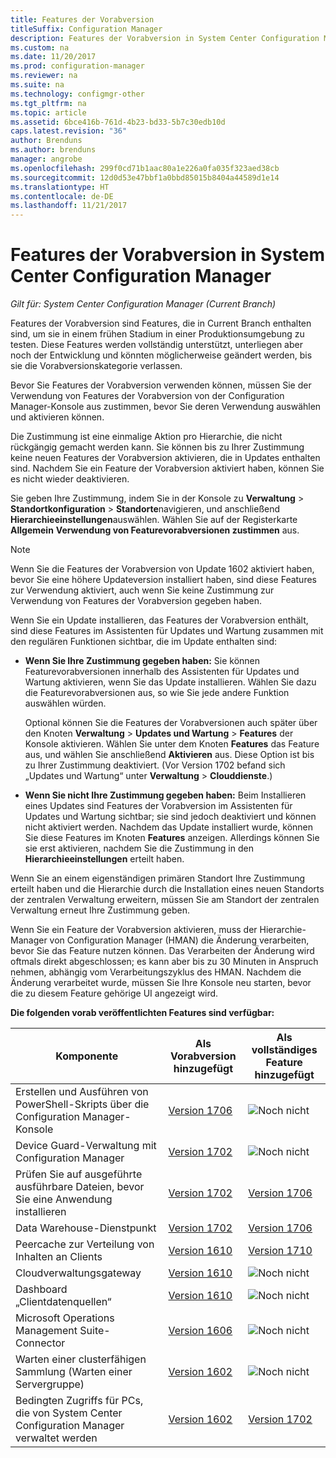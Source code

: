 ```yaml
---
title: Features der Vorabversion
titleSuffix: Configuration Manager
description: Features der Vorabversion in System Center Configuration Manager
ms.custom: na
ms.date: 11/20/2017
ms.prod: configuration-manager
ms.reviewer: na
ms.suite: na
ms.technology: configmgr-other
ms.tgt_pltfrm: na
ms.topic: article
ms.assetid: 6bce416b-761d-4b23-bd33-5b7c30edb10d
caps.latest.revision: "36"
author: Brenduns
ms.author: brenduns
manager: angrobe
ms.openlocfilehash: 299f0cd71b1aac80a1e226a0fa035f323aed38cb
ms.sourcegitcommit: 12d0d53e47bbf1a0bbd85015b8404a44589d1e14
ms.translationtype: HT
ms.contentlocale: de-DE
ms.lasthandoff: 11/21/2017
---
```

# <a name="pre-release-features-in-system-center-configuration-manager"></a>Features der Vorabversion in System Center Configuration Manager
*Gilt für: System Center Configuration Manager (Current Branch)*

Features der Vorabversion sind Features, die in Current Branch enthalten sind, um sie in einem frühen Stadium in einer Produktionsumgebung zu testen. Diese Features werden vollständig unterstützt, unterliegen aber noch der Entwicklung und könnten möglicherweise geändert werden, bis sie die Vorabversionskategorie verlassen.

 Bevor Sie Features der Vorabversion verwenden können, müssen Sie der Verwendung von Features der Vorabversion von der Configuration Manager-Konsole aus zustimmen, bevor Sie deren Verwendung auswählen und aktivieren können.  

Die Zustimmung ist eine einmalige Aktion pro Hierarchie, die nicht rückgängig gemacht werden kann. Sie können bis zu Ihrer Zustimmung keine neuen Features der Vorabversion aktivieren, die in Updates enthalten sind. Nachdem Sie ein Feature der Vorabversion aktiviert haben, können Sie es nicht wieder deaktivieren.

Sie geben Ihre Zustimmung, indem Sie in der Konsole zu **Verwaltung** > **Standortkonfiguration** > **Standorte**navigieren, und anschließend **Hierarchieeinstellungen**auswählen. Wählen Sie auf der Registerkarte **Allgemein** **Verwendung von Featurevorabversionen zustimmen** aus.

 > [!NOTE]
 > Wenn Sie die Features der Vorabversion von Update 1602 aktiviert haben, bevor Sie eine höhere Updateversion installiert haben, sind diese Features zur Verwendung aktiviert, auch wenn Sie keine Zustimmung zur Verwendung von Features der Vorabversion gegeben haben.

Wenn Sie ein Update installieren, das Features der Vorabversion enthält, sind diese Features im Assistenten für Updates und Wartung zusammen mit den regulären Funktionen sichtbar, die im Update enthalten sind:
  - **Wenn Sie Ihre Zustimmung gegeben haben:** Sie können Featurevorabversionen innerhalb des Assistenten für Updates und Wartung aktivieren, wenn Sie das Update installieren. Wählen Sie dazu die Featurevorabversionen aus, so wie Sie jede andere Funktion auswählen würden.     

    Optional können Sie die Features der Vorabversionen auch später über den Knoten **Verwaltung** > **Updates und Wartung** > **Features** der Konsole aktivieren. Wählen Sie unter dem Knoten **Features** das Feature aus, und wählen Sie anschließend **Aktivieren** aus. Diese Option ist bis zu Ihrer Zustimmung deaktiviert. (Vor Version 1702 befand sich „Updates und Wartung“ unter **Verwaltung** > **Clouddienste**.)
  -   **Wenn Sie nicht Ihre Zustimmung gegeben haben:** Beim Installieren eines Updates sind Features der Vorabversion im Assistenten für Updates und Wartung sichtbar; sie sind jedoch deaktiviert und können nicht aktiviert werden. Nachdem das Update installiert wurde, können Sie diese Features im Knoten **Features** anzeigen. Allerdings können Sie sie erst aktivieren, nachdem Sie die Zustimmung in den **Hierarchieeinstellungen** erteilt haben.

Wenn Sie an einem eigenständigen primären Standort Ihre Zustimmung erteilt haben und die Hierarchie durch die Installation eines neuen Standorts der zentralen Verwaltung erweitern, müssen Sie am Standort der zentralen Verwaltung erneut Ihre Zustimmung geben.

 Wenn Sie ein Feature der Vorabversion aktivieren, muss der Hierarchie-Manager von Configuration Manager (HMAN) die Änderung verarbeiten, bevor Sie das Feature nutzen können. Das Verarbeiten der Änderung wird oftmals direkt abgeschlossen; es kann aber bis zu 30 Minuten in Anspruch nehmen, abhängig vom Verarbeitungszyklus des HMAN. Nachdem die Änderung verarbeitet wurde, müssen Sie Ihre Konsole neu starten, bevor die zu diesem Feature gehörige UI angezeigt wird.

**Die folgenden vorab veröffentlichten Features sind verfügbar:**

 |Komponente          |Als Vorabversion hinzugefügt | Als vollständiges Feature hinzugefügt|  
|------------------|---------------------|---------------------|
| Erstellen und Ausführen von PowerShell-Skripts über die Configuration Manager-Konsole |  [Version 1706](/sccm/apps/deploy-use/create-deploy-scripts)|![Noch nicht](media/83c5d168-8faf-4e8e-920b-528e3c43ffd4.gif)|
| Device Guard-Verwaltung mit Configuration Manager |  [Version 1702](/sccm/protect/deploy-use/use-device-guard-with-configuration-manager)|![Noch nicht](media/83c5d168-8faf-4e8e-920b-528e3c43ffd4.gif)|
| Prüfen Sie auf ausgeführte ausführbare Dateien, bevor Sie eine Anwendung installieren  |   [Version 1702](/sccm/apps/deploy-use/deploy-applications#how-to-check-for-running-executable-files-before-installing-an-application) |[Version 1706](/sccm/apps/deploy-use/deploy-applications#how-to-check-for-running-executable-files-before-installing-an-application)|
| Data Warehouse-Dienstpunkt  |  [Version 1702](/sccm/core/servers/manage/data-warehouse) |[Version 1706](/sccm/core/servers/manage/data-warehouse)|
| Peercache zur Verteilung von Inhalten an Clients |  [Version 1610](/sccm/core/plan-design/hierarchy/client-peer-cache) | [Version 1710](/sccm/core/plan-design/hierarchy/client-peer-cache)|
| Cloudverwaltungsgateway |  [Version 1610](/sccm/core/clients/manage/plan-cloud-management-gateway) |![Noch nicht](media/83c5d168-8faf-4e8e-920b-528e3c43ffd4.gif)|
| Dashboard „Clientdatenquellen“ |  [Version 1610](/sccm/core/servers/deploy/configure/monitor-content-you-have-distributed#client-data-sources-dashboard) |![Noch nicht](media/83c5d168-8faf-4e8e-920b-528e3c43ffd4.gif)|
| Microsoft Operations Management Suite-Connector  | [Version 1606](../../../core/clients/manage/sync-data-microsoft-operations-management-suite.md) |![Noch nicht](media/83c5d168-8faf-4e8e-920b-528e3c43ffd4.gif)|
| Warten einer clusterfähigen Sammlung (Warten einer Servergruppe)| [Version 1602](../../../core/get-started/capabilities-in-technical-preview-1605.md#BKMK_ServerGroups)|![Noch nicht](media/83c5d168-8faf-4e8e-920b-528e3c43ffd4.gif)|
|Bedingten Zugriffs für PCs, die von System Center Configuration Manager verwaltet werden | [Version 1602](../../../protect/deploy-use/manage-access-to-o365-services-for-pcs-managed-by-sccm.md)     | [Version 1702](/sccm/mdm/deploy-use/manage-access-to-services)                     |
